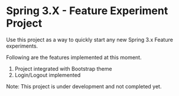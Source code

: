 # Spring 3.X - Feature Experiment Project
Use this project as a way to quickly start any new Spring 3.x Feature experiments.

Following are the features implemented at this moment.

1. Project integrated with Bootstrap theme
2. Login/Logout implemented

Note: This project is under development and not completed yet.
